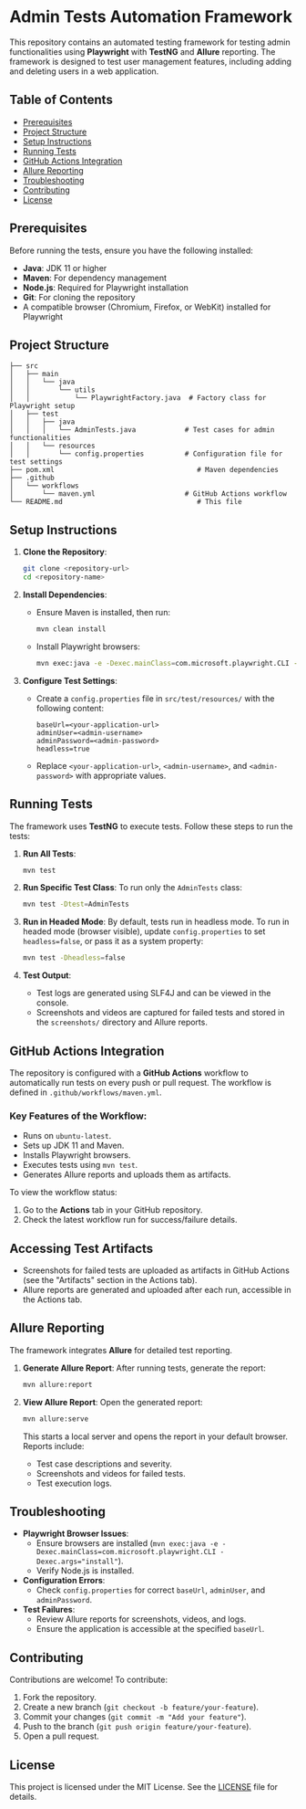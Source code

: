 # Admin Tests Automation Framework

This repository contains an automated testing framework for testing admin functionalities using **Playwright** with **TestNG** and **Allure** reporting. The framework is designed to test user management features, including adding and deleting users in a web application.

## Table of Contents
- [Prerequisites](#prerequisites)
- [Project Structure](#project-structure)
- [Setup Instructions](#setup-instructions)
- [Running Tests](#running-tests)
- [GitHub Actions Integration](#github-actions-integration)
- [Allure Reporting](#allure-reporting)
- [Troubleshooting](#troubleshooting)
- [Contributing](#contributing)
- [License](#license)

## Prerequisites
Before running the tests, ensure you have the following installed:
- **Java**: JDK 11 or higher
- **Maven**: For dependency management
- **Node.js**: Required for Playwright installation
- **Git**: For cloning the repository
- A compatible browser (Chromium, Firefox, or WebKit) installed for Playwright

## Project Structure
```
├── src
│   ├── main
│   │   └── java
│   │       └── utils
│   │           └── PlaywrightFactory.java  # Factory class for Playwright setup
│   ├── test
│   │   ├── java
│   │   │   └── AdminTests.java            # Test cases for admin functionalities
│   │   └── resources
│   │       └── config.properties          # Configuration file for test settings
├── pom.xml                                   # Maven dependencies
├── .github
│   └── workflows
│       └── maven.yml                      # GitHub Actions workflow
└── README.md                                 # This file
```

## Setup Instructions
1. **Clone the Repository**:
   ```bash
   git clone <repository-url>
   cd <repository-name>
   ```

2. **Install Dependencies**:
   - Ensure Maven is installed, then run:
     ```bash
     mvn clean install
     ```
   - Install Playwright browsers:
     ```bash
     mvn exec:java -e -Dexec.mainClass=com.microsoft.playwright.CLI -Dexec.args="install"
     ```

3. **Configure Test Settings**:
   - Create a `config.properties` file in `src/test/resources/` with the following content:
     ```properties
     baseUrl=<your-application-url>
     adminUser=<admin-username>
     adminPassword=<admin-password>
     headless=true
     ```
   - Replace `<your-application-url>`, `<admin-username>`, and `<admin-password>` with appropriate values.

## Running Tests
The framework uses **TestNG** to execute tests. Follow these steps to run the tests:

1. **Run All Tests**:
   ```bash
   mvn test
   ```

2. **Run Specific Test Class**:
   To run only the `AdminTests` class:
   ```bash
   mvn test -Dtest=AdminTests
   ```

3. **Run in Headed Mode**:
   By default, tests run in headless mode. To run in headed mode (browser visible), update `config.properties` to set `headless=false`, or pass it as a system property:
   ```bash
   mvn test -Dheadless=false
   ```

4. **Test Output**:
   - Test logs are generated using SLF4J and can be viewed in the console.
   - Screenshots and videos are captured for failed tests and stored in the `screenshots/` directory and Allure reports.

## GitHub Actions Integration
The repository is configured with a **GitHub Actions** workflow to automatically run tests on every push or pull request. The workflow is defined in `.github/workflows/maven.yml`.

### Key Features of the Workflow:
- Runs on `ubuntu-latest`.
- Sets up JDK 11 and Maven.
- Installs Playwright browsers.
- Executes tests using `mvn test`.
- Generates Allure reports and uploads them as artifacts.

To view the workflow status:
1. Go to the **Actions** tab in your GitHub repository.
2. Check the latest workflow run for success/failure details.
## Accessing Test Artifacts
- Screenshots for failed tests are uploaded as artifacts in GitHub Actions (see the "Artifacts" section in the Actions tab).
- Allure reports are generated and uploaded after each run, accessible in the Actions tab.
## Allure Reporting
The framework integrates **Allure** for detailed test reporting.

1. **Generate Allure Report**:
   After running tests, generate the report:
   ```bash
   mvn allure:report
   ```

2. **View Allure Report**:
   Open the generated report:
   ```bash
   mvn allure:serve
   ```
   This starts a local server and opens the report in your default browser. Reports include:
   - Test case descriptions and severity.
   - Screenshots and videos for failed tests.
   - Test execution logs.

## Troubleshooting
- **Playwright Browser Issues**:
  - Ensure browsers are installed (`mvn exec:java -e -Dexec.mainClass=com.microsoft.playwright.CLI -Dexec.args="install"`).
  - Verify Node.js is installed.
- **Configuration Errors**:
  - Check `config.properties` for correct `baseUrl`, `adminUser`, and `adminPassword`.
- **Test Failures**:
  - Review Allure reports for screenshots, videos, and logs.
  - Ensure the application is accessible at the specified `baseUrl`.

## Contributing
Contributions are welcome! To contribute:
1. Fork the repository.
2. Create a new branch (`git checkout -b feature/your-feature`).
3. Commit your changes (`git commit -m "Add your feature"`).
4. Push to the branch (`git push origin feature/your-feature`).
5. Open a pull request.

## License
This project is licensed under the MIT License. See the [LICENSE](LICENSE) file for details.
